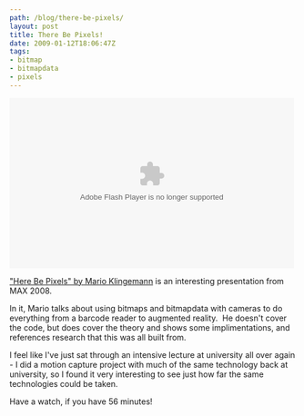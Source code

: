 ```yaml
---
path: /blog/there-be-pixels/
layout: post
title: There Be Pixels!
date: 2009-01-12T18:06:47Z
tags:
- bitmap
- bitmapdata
- pixels
---
```


<object width="500" height="300" data="http://tv.adobe.com/Embed.swf" type="application/x-shockwave-flash"><param name="name" value="AdobeTVPlayer" /><param name="bgcolor" value="#000000" /><param name="flashvars" value="v=~b64~aHR0cDovL2Fkb2JlLmVkZ2Vib3NzLm5ldC9mbGFzaC9hZG9iZS9hZG9iZXR2Mi9tYXhfMjAwOF9kZXZlbG9wLzE1OTY3NDE2MTNfMjg3NTg0MDAwMV8yMDAyLWtsaW5nZW1hbm4td2VkLTMzMHBtLWRlc2lnbi1kZXZlbG9wLmZsdj9yc3NfZmVlZGlkPTE1Mzg0JnhtbHZlcnM9Mg==&amp;w=500&amp;t=http://tv.adobe.com/#vi+f15384v1012&amp;h=300" /><param name="src" value="http://tv.adobe.com/Embed.swf" /><param name="quality" value="high" /></object>

<a href="http://tv.adobe.com/#vi+f15384v1012" target="_blank">"Here Be Pixels" by Mario Klingemann</a> is an interesting presentation from MAX 2008.

In it, Mario talks about using bitmaps and bitmapdata with cameras to do everything from a barcode reader to augmented reality.  He doesn't cover the code, but does cover the theory and shows some implimentations, and references research that this was all built from.

I feel like I've just sat through an intensive lecture at university all over again - I did a motion capture project with much of the same technology back at university, so I found it very interesting to see just how far the same technologies could be taken.

Have a watch, if you have 56 minutes!